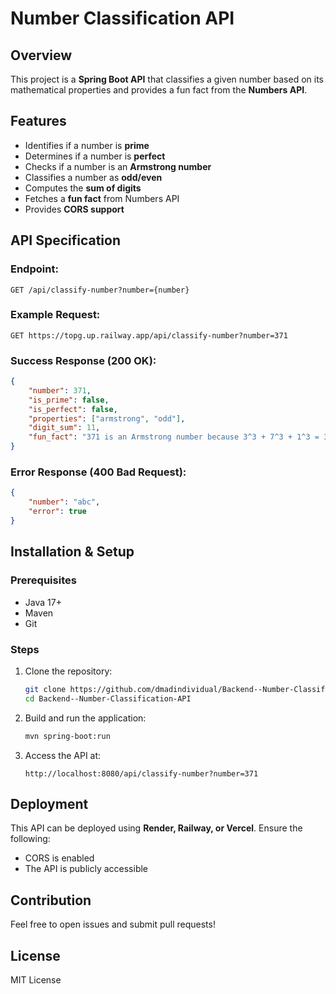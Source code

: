# Number Classification API

## Overview
This project is a **Spring Boot API** that classifies a given number based on its mathematical properties and provides a fun fact from the **Numbers API**.

## Features
- Identifies if a number is **prime**
- Determines if a number is **perfect**
- Checks if a number is an **Armstrong number**
- Classifies a number as **odd/even**
- Computes the **sum of digits**
- Fetches a **fun fact** from Numbers API
- Provides **CORS support**

## API Specification
### Endpoint:
`GET /api/classify-number?number={number}`

### Example Request:
```
GET https://topg.up.railway.app/api/classify-number?number=371
```

### Success Response (200 OK):
```json
{
    "number": 371,
    "is_prime": false,
    "is_perfect": false,
    "properties": ["armstrong", "odd"],
    "digit_sum": 11,
    "fun_fact": "371 is an Armstrong number because 3^3 + 7^3 + 1^3 = 371"
}
```

### Error Response (400 Bad Request):
```json
{
    "number": "abc",
    "error": true
}
```

## Installation & Setup
### Prerequisites
- Java 17+
- Maven
- Git

### Steps
1. Clone the repository:
   ```sh
   git clone https://github.com/dmadindividual/Backend--Number-Classification-API.git
   cd Backend--Number-Classification-API
   ```
2. Build and run the application:
   ```sh
   mvn spring-boot:run
   ```
3. Access the API at:
   ```
   http://localhost:8080/api/classify-number?number=371
   ```

## Deployment
This API can be deployed using **Render, Railway, or Vercel**. Ensure the following:
- CORS is enabled
- The API is publicly accessible

## Contribution
Feel free to open issues and submit pull requests!

## License
MIT License

